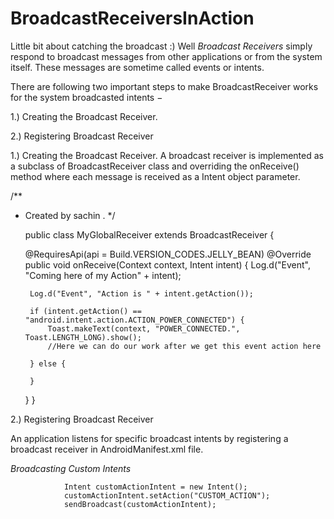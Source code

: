 # BroadcastReceiversInAction
Little bit about catching the broadcast :) 
Well *Broadcast Receivers* simply respond to broadcast messages from other applications or from the system itself. 
These messages are sometime called events or intents. 

There are following two important steps to make BroadcastReceiver works for the system broadcasted intents −

1.) Creating the Broadcast Receiver.

2.) Registering Broadcast Receiver


1.) Creating the Broadcast Receiver.
A broadcast receiver is implemented as a subclass of BroadcastReceiver class and overriding the onReceive() method where each message is received as a Intent object parameter.

/**
 * Created by sachin .
 */

   public class MyGlobalReceiver extends BroadcastReceiver {


    @RequiresApi(api = Build.VERSION_CODES.JELLY_BEAN)
    @Override
    public void onReceive(Context context, Intent intent) {
        Log.d("Event", "Coming here of my Action" + intent);

        Log.d("Event", "Action is " + intent.getAction());

        if (intent.getAction() == "android.intent.action.ACTION_POWER_CONNECTED") {
            Toast.makeText(context, "POWER_CONNECTED.", Toast.LENGTH_LONG).show();
            //Here we can do our work after we get this event action here

        } else {

        }
    }
}

2.) Registering Broadcast Receiver

An application listens for specific broadcast intents by registering a broadcast receiver in AndroidManifest.xml file. 

*Broadcasting Custom Intents*


                Intent customActionIntent = new Intent();
                customActionIntent.setAction("CUSTOM_ACTION");
                sendBroadcast(customActionIntent);
                
                
